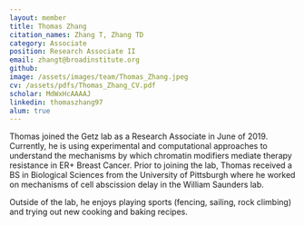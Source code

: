 ```yaml
---
layout: member
title: Thomas Zhang
citation_names: Zhang T, Zhang TD
category: Associate
position: Research Associate II
email: zhangt@broadinstitute.org
github: 
image: /assets/images/team/Thomas_Zhang.jpeg
cv: /assets/pdfs/Thomas_Zhang_CV.pdf
scholar: MdWxHcAAAAJ
linkedin: thomaszhang97
alum: true
---
```


Thomas joined the Getz lab as a Research Associate in June of 2019. Currently, he is using experimental and computational approaches to understand the mechanisms by which chromatin modifiers mediate therapy resistance in ER+ Breast Cancer. Prior to joining the lab, Thomas received a BS in Biological Sciences from the University of Pittsburgh where he worked on mechanisms of cell abscission delay in the William Saunders lab. 

Outside of the lab, he enjoys playing sports (fencing, sailing, rock climbing) and trying out new cooking and baking recipes.

